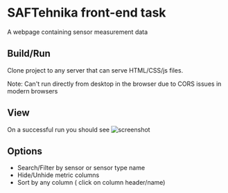 # SAFTehnika front-end task
A webpage containing sensor measurement data
## Build/Run 
Clone project to any server that can serve HTML/CSS/js files.

Note: Can't run directly from desktop in the browser due to CORS issues in modern browsers

## View
On a successful run you should see
![screenshot](http://prntscr.com/1nelsus)

## Options
- Search/Filter by sensor or sensor type name
- Hide/Unhide metric columns 
- Sort by any column ( click on column header/name)
